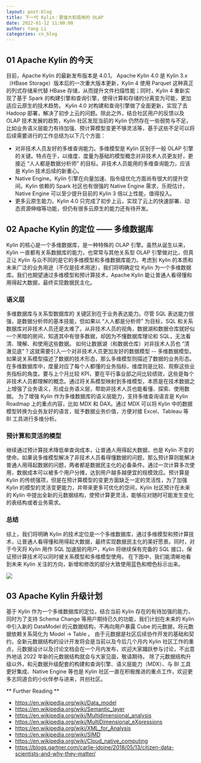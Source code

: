 ```yaml
---
layout: post-blog
title: 下一代 Kylin：更强大和易用的 OLAP
date: 2022-01-12 11:00:00
author: Yang Li
categories: cn_blog
---
```


## 01 Apache Kylin 的今天
目前，Apache Kylin 的最新发布版本是 4.0.1。 Apache Kylin 4.0 是 Kylin 3.x（HBase Storage）版本后的一次重大版本更新，Kylin 4 使用 Parquet 这种真正的列式存储来代替 HBase 存储，从而提升文件扫描性能；同时，Kylin 4 重新实现了基于 Spark 的构建引擎和查询引擎，使得计算和存储的分离变为可能，更加适应云原生的技术趋势。
Kylin 4.0 对构建和查询引擎做了全面更新，实现了去 Hadoop 部署，解决了初步上云的问题。除此之外，结合社区用户的反馈以及 OLAP 技术发展的趋势，Kylin 社区发现当前的 Kylin 仍然存在一些弱势与不足，比如业务语义层能力有待加强、预计算模型变更不够灵活等，基于这些不足可以将后续需要进行的工作总结为以下几个方面：

- 对非技术人员友好的多维查询能力。多维模型是 Kylin 区别于一般 OLAP 引擎的关键。特点在于，以维度、度量为基础的模型概念对非技术人员更友好，更接近 “人人都是数据分析师” 的目标。非技术人员能用的多维查询能力，应该是 Kylin 技术后续的新重心。
- Native Engine。Kylin 引擎在向量加速、指令级优化方面尚有很大的提升空间。Kylin 依赖的 Spark 社区也有很强的 Native Engine 需求，乐观估计，Native Engine 可以至少提升目前的 Kylin 3 倍以上性能，值得投入。
- 更多云原生能力。Kylin 4.0 只完成了初步上云，实现了云上的快速部署、动态资源伸缩等功能，但仍有很多云原生的能力还有待开发。

## 02 Apache Kylin 的定位 —— 多维数据库
Kylin 的核心是一个多维数据库，是一种特殊的 OLAP 引擎。虽然从诞生以来，Kylin 一直都有关系数据库的能力，也常常与其他关系型 OLAP 引擎做对比，但真正让 Kylin 与众不同的是它的多维模型和多维数据库能力。考虑到 Kylin 的本质和未来广泛的业务用途（不仅是技术用途），我们将明确定位 Kylin 为一个多维数据库。我们也期望通过多维模型和预计算技术，Apache Kylin 能让普通人看得懂和用得起大数据，最终实现数据民主化。

### 语义层
多维数据库与关系型数据库的 关键区别在于业务表达能力。尽管 SQL 表达能力很强，是数据分析师的基本技能，但如果以 “人人都是分析师” 为目标，SQL 和关系数据库对非技术人员还是太难了。从非技术人员的视角，数据湖和数据仓库就好似一个黑暗的房间，知道其中有很多数据，却因为不懂数据库理论和 SQL，无法看清、理解、和使用这些数据。
如何让数据湖（和数据仓库）对非技术人员也 “清澈见底”？这就需要引入一个对非技术人员更加友好的数据模型 -- 多维数据模型。如果说关系模型描述了数据的技术形态，那么多维模型则描述了数据的业务形态。在多维数据库中，度量对应了每个人都懂的业务指标，维度则是比较、观察这些业务指标的角度。要与上个月比较 KPI，要在平行事业部之间比较绩效，这些是每个非技术人员都理解的概念。通过将关系模型映射到多维模型，本质是在技术数据之上增强了业务语义，形成业务语义层，帮助非技术人员也能看懂、探索、使用数据。
为了增强 Kylin 作为多维数据库的语义层能力，支持多维查询语言是 Kylin Roadmap 上的重点内容，比如 MDX 和 DAX。通过 MDX 可以将 Kylin 中的数据模型转换为业务友好的语言，赋予数据业务价值，方便对接 Excel、Tableau 等 BI 工具进行多维分析。

### 预计算和灵活的模型
继续通过预计算技术降低单查询成本，让普通人用得起大数据，也是 Kylin 不变的使命。如果说多维模型解决了非技术人员看得懂数据的问题，那么预计算则能解决普通人用得起数据的问题，两者都是数据民主化的必备条件。通过一次计算多次使用，数据成本可以被多个用户分摊，达到用户越多越便宜的规模效应。预计算是 Kylin 的传统强项，但是在预计算模型的变更方面缺乏一定的灵活性，为了加强 Kylin 的模型的灵活变更能力，并带来更多可优化的空间，Kylin 社区预计在未来的 Kylin 中提出全新的元数据结构，使预计算更灵活，能够应对随时可能发生变化的表结构或者业务需求。

### 总结
综上，我们将明确 Kylin 的技术定位是一个多维数据库，通过多维模型和预计算技术，让普通人看得懂和用得起大数据，最终实现数据民主化的美好愿景。同时，对于今天将 Kylin 用作 SQL 加速层的用户，Kylin 将继续保有完备的 SQL 接口，保证预计算技术可以同时被关系模型和多维模型使用。
在下图中，我们能清晰地看到未来 Kylin 关注的方向，新增和修改的部分大致使用蓝色和橙色标示出来。

![](/images/blog/the_future_of_kylin.png)

## 03 Apache Kylin 升级计划
基于 Kylin 作为一个多维数据库的定位，结合当前 Kylin 存在的有待加强的能力，同时为了支持 Schema Change 等用户期待已久的功能，我们计划在未来的 Kylin 中引入新的 DataModel 的元数据结构，不再向用户暴露 Cube 的元数据，将元数据依赖关系简化为 Model -> Table 。
由于元数据是社区后续协作开发的基础和契约，全新元数据结构的设计开发将会是当前以及今后几个月内 Kylin 社区工作的重点，元数据设计以及讨论文档会在一个月内发布，欢迎大家踊跃参与讨论，不出意外地话 2022 年新的元数据结构就会与大家见面，敬请期待。
除了元数据结构升级以外，和元数据升级配套的构建和查询引擎、语义层能力（MDX）、与 BI 工具更好集成、Native Engine 等也是 Kylin 社区一直在积极推进的重点工作，欢迎更多志同道合的小伙伴参与进来，共创社区。

** Further Reading **
- https://en.wikipedia.org/wiki/Data_model
- https://en.wikipedia.org/wiki/Semantic_layer
- https://en.wikipedia.org/wiki/Multidimensional_analysis
- https://en.wikipedia.org/wiki/MultiDimensional_eXpressions
- https://en.wikipedia.org/wiki/XML_for_Analysis
- https://en.wikipedia.org/wiki/SIMD
- https://en.wikipedia.org/wiki/Cloud_native_computing
- https://blogs.gartner.com/carlie-idoine/2018/05/13/citizen-data-scientists-and-why-they-matter/
